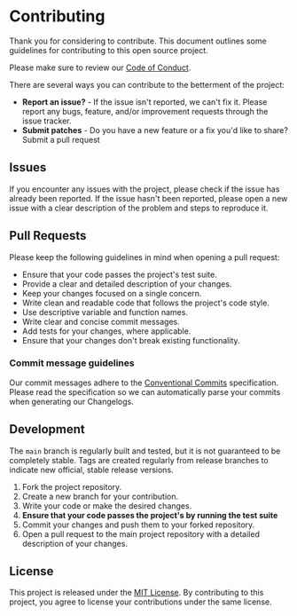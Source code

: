 # Contributing

Thank you for considering to contribute. This document outlines some guidelines for contributing to this open source project.

Please make sure to review our [Code of Conduct](https://github.com/99linesofcode/.github?tab=coc-ov-file).

There are several ways you can contribute to the betterment of the project:

- **Report an issue?** - If the issue isn't reported, we can't fix it. Please report any bugs, feature, and/or improvement requests through the issue tracker.
- **Submit patches** - Do you have a new feature or a fix you'd like to share? Submit a pull request

## Issues

If you encounter any issues with the project, please check if the issue has already been reported. If the issue hasn't been reported, please open a new issue with a clear description of the problem and steps to reproduce it.

## Pull Requests

Please keep the following guidelines in mind when opening a pull request:

- Ensure that your code passes the project's test suite.
- Provide a clear and detailed description of your changes.
- Keep your changes focused on a single concern.
- Write clean and readable code that follows the project's code style.
- Use descriptive variable and function names.
- Write clear and concise commit messages.
- Add tests for your changes, where applicable.
- Ensure that your changes don't break existing functionality.

### Commit message guidelines

Our commit messages adhere to the [Conventional Commits](https://www.conventionalcommits.org) specification. Please read the specification so we can automatically parse your commits when generating our Changelogs.

## Development

The `main` branch is regularly built and tested, but it is not guaranteed to be completely stable. Tags are created regularly from release branches to indicate new official, stable release versions.

1. Fork the project repository.
2. Create a new branch for your contribution.
3. Write your code or make the desired changes.
4. **Ensure that your code passes the project's by running the test suite**
5. Commit your changes and push them to your forked repository.
6. Open a pull request to the main project repository with a detailed description of your changes.

## License

This project is released under the [MIT License](https://github.com/99linesofcode/.github?tab=MIT-1-ov-file). By contributing to this project, you agree to license your contributions under the same license.
